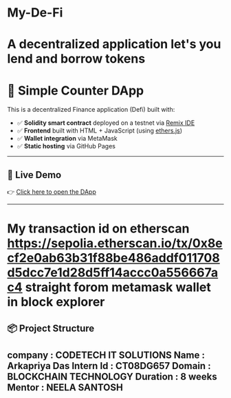 # My-De-Fi
# A decentralized application let's you lend and borrow tokens 


# 🔗 Simple Counter DApp

This is a decentralized Finance application (Defi) built with:

- ✅ **Solidity smart contract** deployed on a testnet via [Remix IDE](https://remix.ethereum.org)
- ✅ **Frontend** built with HTML + JavaScript (using [ethers.js](https://docs.ethers.org/))
- ✅ **Wallet integration** via MetaMask
- ✅ **Static hosting** via GitHub Pages

---

## 🚀 Live Demo

👉 [Click here to open the DApp](https://arkaaap.github.io/My-De-Fi/)  


---
# My transaction id on etherscan https://sepolia.etherscan.io/tx/0x8ecf2e0ab63b31f88be486addf011708d5dcc7e1d28d5ff14accc0a556667ac4 straight forom metamask wallet in block explorer 
## 📦 Project Structure


## company : CODETECH IT SOLUTIONS Name : Arkapriya Das Intern Id : CT08DG657 Domain : BLOCKCHAIN TECHNOLOGY Duration : 8 weeks Mentor : NEELA SANTOSH


